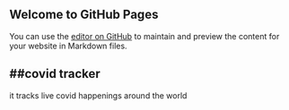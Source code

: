 ## Welcome to GitHub Pages
You can use the [editor on GitHub](https://github.com/bethropolis/covid-tracker/edit/gh-pages/README.md) to maintain and preview the content for your website in Markdown files.

##covid tracker
---

it tracks live covid happenings around the world


